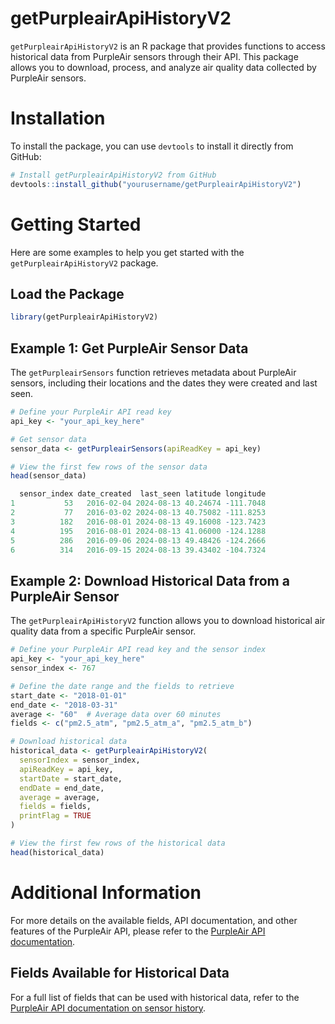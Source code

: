 # getPurpleairApiHistoryV2

`getPurpleairApiHistoryV2` is an R package that provides functions to access historical data from PurpleAir sensors through their API. This package allows you to download, process, and analyze air quality data collected by PurpleAir sensors.

# Installation

To install the package, you can use `devtools` to install it directly from GitHub:

```r
# Install getPurpleairApiHistoryV2 from GitHub
devtools::install_github("yourusername/getPurpleairApiHistoryV2")
```

# Getting Started

Here are some examples to help you get started with the `getPurpleairApiHistoryV2` package.

## Load the Package

```r
library(getPurpleairApiHistoryV2)
```

## Example 1: Get PurpleAir Sensor Data

The `getPurpleairSensors` function retrieves metadata about PurpleAir sensors, including their locations and the dates they were created and last seen.

```r
# Define your PurpleAir API read key
api_key <- "your_api_key_here"

# Get sensor data
sensor_data <- getPurpleairSensors(apiReadKey = api_key)

# View the first few rows of the sensor data
head(sensor_data)

  sensor_index date_created  last_seen latitude longitude
1           53   2016-02-04 2024-08-13 40.24674 -111.7048
2           77   2016-03-02 2024-08-13 40.75082 -111.8253
3          182   2016-08-01 2024-08-13 49.16008 -123.7423
4          195   2016-08-01 2024-08-13 41.06000 -124.1288
5          286   2016-09-06 2024-08-13 49.48426 -124.2666
6          314   2016-09-15 2024-08-13 39.43402 -104.7324
```

## Example 2: Download Historical Data from a PurpleAir Sensor

The `getPurpleairApiHistoryV2` function allows you to download historical air quality data from a specific PurpleAir sensor.

```r
# Define your PurpleAir API read key and the sensor index
api_key <- "your_api_key_here"
sensor_index <- 767

# Define the date range and the fields to retrieve
start_date <- "2018-01-01"
end_date <- "2018-03-31"
average <- "60"  # Average data over 60 minutes
fields <- c("pm2.5_atm", "pm2.5_atm_a", "pm2.5_atm_b")

# Download historical data
historical_data <- getPurpleairApiHistoryV2(
  sensorIndex = sensor_index,
  apiReadKey = api_key,
  startDate = start_date,
  endDate = end_date,
  average = average,
  fields = fields,
  printFlag = TRUE
)

# View the first few rows of the historical data
head(historical_data)

```

# Additional Information

For more details on the available fields, API documentation, and other features of the PurpleAir API, please refer to the [PurpleAir API documentation](https://community.purpleair.com/t/api-documentation/).

## Fields Available for Historical Data

For a full list of fields that can be used with historical data, refer to the [PurpleAir API documentation on sensor history](https://api.purpleair.com/#api-sensors-get-sensor-history-csv).

